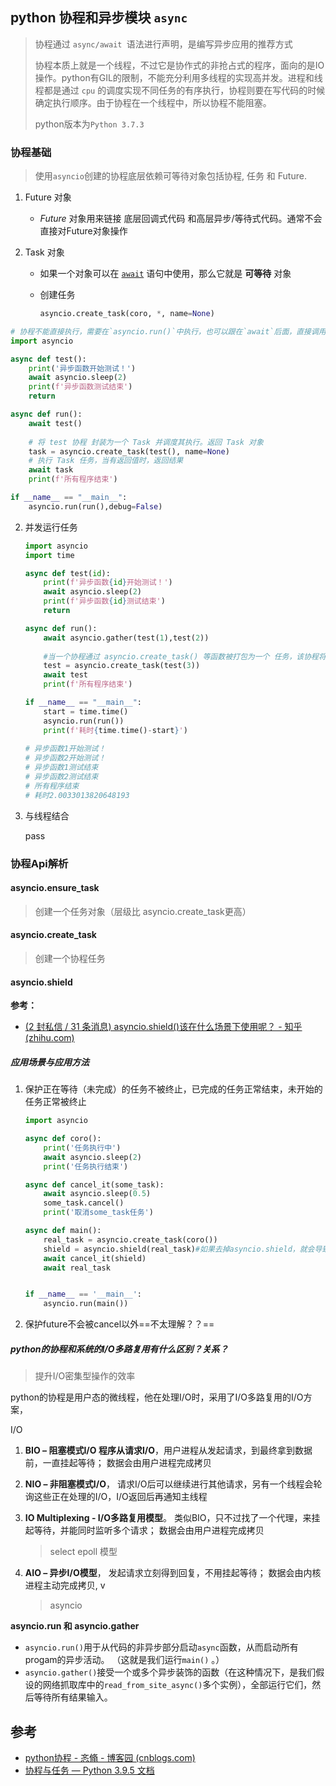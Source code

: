 ## python 协程和异步模块 `async`

> 协程通过 `async/await `语法进行声明，是编写异步应用的推荐方式
>
> 协程本质上就是一个线程，不过它是协作式的非抢占式的程序，面向的是IO操作。python有GIL的限制，不能充分利用多线程的实现高并发。进程和线程都是通过 `cpu` 的调度实现不同任务的有序执行，协程则要在写代码的时候确定执行顺序。由于协程在一个线程中，所以协程不能阻塞。
>
> python版本为`Python 3.7.3 `

### 协程基础

> 使用`asyncio`创建的协程底层依赖可等待对象包括协程, 任务 和 Future.

1. Future 对象

   - *Future* 对象用来链接 底层回调式代码 和高层异步/等待式代码。通常不会直接对Future对象操作

2. Task 对象

   - 如果一个对象可以在 [`await`](https://docs.python.org/zh-cn/3/reference/expressions.html#await) 语句中使用，那么它就是 **可等待** 对象
   
   - 创建任务
   
     ```python
     asyncio.create_task(coro, *, name=None)
     ```

```python
# 协程不能直接执行，需要在`asyncio.run()`中执行，也可以跟在`await`后面，直接调用会返回一个协程（coroutine）对象
import asyncio

async def test():
    print('异步函数开始测试！')
    await asyncio.sleep(2)
    print(f'异步函数测试结束')
    return

async def run():
    await test()
    
    # 将 test 协程 封装为一个 Task 并调度其执行。返回 Task 对象
    task = asyncio.create_task(test(), name=None)
    # 执行 Task 任务，当有返回值时，返回结果
    await task
    print(f'所有程序结束')

if __name__ == "__main__":
    asyncio.run(run(),debug=False)
```

2. 并发运行任务

   ```python
   import asyncio
   import time
   
   async def test(id):
       print(f'异步函数{id}开始测试！')
       await asyncio.sleep(2)
       print(f'异步函数{id}测试结束')
       return
   
   async def run():
       await asyncio.gather(test(1),test(2))
       
       #当一个协程通过 asyncio.create_task() 等函数被打包为一个 任务，该协程将自动排入日程准备立即运行:此时使用 await test 则会立即执行这个任务，并等待结束
       test = asyncio.create_task(test(3))
       await test
       print(f'所有程序结束')
   
   if __name__ == "__main__":
       start = time.time()
       asyncio.run(run())
       print(f'耗时{time.time()-start}')
       
   # 异步函数1开始测试！
   # 异步函数2开始测试！
   # 异步函数1测试结束
   # 异步函数2测试结束
   # 所有程序结束
   # 耗时2.0033013820648193
   ```

3. 与线程结合

   pass

### 协程Api解析

#### asyncio.ensure_task

> 创建一个任务对象（层级比 asyncio.create_task更高）



#### asyncio.create_task

> 创建一个协程任务



#### asyncio.shield

**参考：**

- [(2 封私信 / 31 条消息) asyncio.shield()该在什么场景下使用呢？ - 知乎 (zhihu.com)](https://www.zhihu.com/question/324482901) 

##### 应用场景与应用方法

1. 保护正在等待（未完成）的任务不被终止，已完成的任务正常结束，未开始的任务正常被终止

   ```python
   import asyncio
   
   async def coro():
       print('任务执行中')
       await asyncio.sleep(2)
       print('任务执行结束')
   
   async def cancel_it(some_task):
       await asyncio.sleep(0.5)
       some_task.cancel()
       print('取消some_task任务')
   
   async def main():
       real_task = asyncio.create_task(coro())
       shield = asyncio.shield(real_task)#如果去掉asyncio.shield，就会导致coro协程也出错
       await cancel_it(shield)
       await real_task
   
   
   if __name__ == '__main__':
       asyncio.run(main())
   ```

2. 保护future不会被cancel以外==不太理解？？== 









##### python的协程和系统的I/O多路复用有什么区别？关系？

> 提升I/O密集型操作的效率

python的协程是用户态的微线程，他在处理I/O时，采用了I/O多路复用的I/O方案，

I/O

1. **BIO – 阻塞模式I/O 程序从请求I/O**，用户进程从发起请求，到最终拿到数据前，一直挂起等待； 数据会由用户进程完成拷贝

2.  **NIO – 非阻塞模式I/O**， 请求I/O后可以继续进行其他请求，另有一个线程会轮询这些正在处理的I/O，I/O返回后再通知主线程

3. **IO Multiplexing - I/O多路复用模型**。 类似BIO，只不过找了一个代理，来挂起等待，并能同时监听多个请求； 数据会由用户进程完成拷贝

   > select  epoll 模型

4. **AIO – 异步I/O模型**， 发起请求立刻得到回复，不用挂起等待； 数据会由内核进程主动完成拷贝, v

   > asyncio
   >
   > 



**asyncio.run 和 asyncio.gather**

- `asyncio.run()`用于从代码的非异步部分启动`async`函数，从而启动所有progam的异步活动。 （这就是我们运行`main()` 。）
- `asyncio.gather()`接受一个或多个异步装饰的函数（在这种情况下，是我们假设的网络抓取库中的`read_from_site_async()`多个实例），全部运行它们，然后等待所有结果输入。



## 参考

- [python协程 - 忞翛 - 博客园 (cnblogs.com)](https://www.cnblogs.com/lczmx/p/14364580.html)
- [协程与任务 — Python 3.9.5 文档](https://docs.python.org/zh-cn/3/library/asyncio-task.html)

